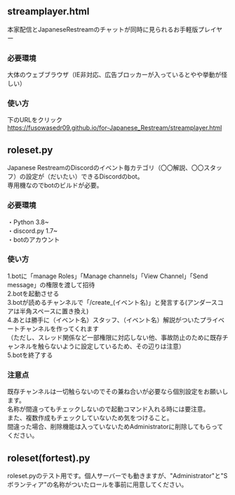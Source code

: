 ## streamplayer.html  
本家配信とJapaneseRestreamのチャットが同時に見られるお手軽版プレイヤー  
### 必要環境  
大体のウェブブラウザ（IE非対応、広告ブロッカーが入っているとやや挙動が怪しい）  
### 使い方  
下のURLをクリック  
https://fusowasedr09.github.io/for-Japanese_Restream/streamplayer.html  
  
## roleset.py  
Japanese RestreamのDiscordのイベント毎カテゴリ（〇〇解説、〇〇スタッフ）の設定が（だいたい）できるDiscordのbot。  
専用機なのでbotのビルドが必要。  
### 必要環境
・Python 3.8~  
・discord.py 1.7~  
・botのアカウント  
### 使い方  
1.botに「manage Roles」「Manage channels」「View Channel」「Send message」の権限を渡して招待  
2.botを起動させる  
3.botが読めるチャンネルで「/create_(イベント名)」と発言する(アンダースコアは半角スペースに置き換え)  
4.あとは勝手に（イベント名）スタッフ、（イベント名）解説がついたプライベートチャンネルを作ってくれます   
（ただし、スレッド関係など一部権限に対応しない他、事故防止のために既存チャンネルを触らないように設定しているため、その辺りは注意）  
5.botを終了する  
### 注意点  
既存チャンネルは一切触らないのでその兼ね合いが必要なら個別設定をお願いします。  
名称が間違ってもチェックしないので起動コマンド入れる時には要注意。  
また、複数作成もチェックしていないため気をつけること。  
間違った場合、削除機能は入っていないためAdministratorに削除してもらってください。  

## roleset(fortest).py
roleset.pyのテスト用です。個人サーバーでも動きますが、"Administrator"と"Sボランティア"の名称がついたロールを事前に用意してください。
